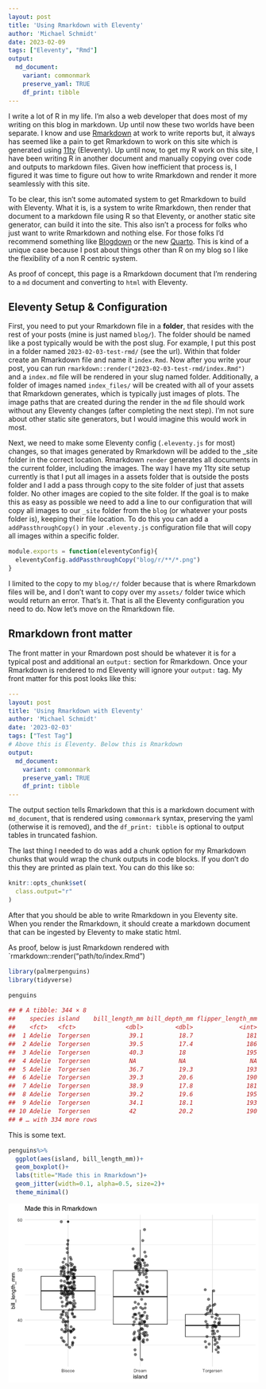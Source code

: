 ```yaml
---
layout: post
title: 'Using Rmarkdown with Eleventy'
author: 'Michael Schmidt'
date: 2023-02-09
tags: ["Eleventy", "Rmd"]
output:
  md_document:
    variant: commonmark
    preserve_yaml: TRUE
    df_print: tibble
---
```


I write a lot of R in my life. I’m also a web developer that does most
of my writing on this blog in markdown. Up until now these two worlds
have been separate. I know and use
[Rmarkdown](https://rmarkdown.rstudio.com/) at work to write reports
but, it always has seemed like a pain to get Rmarkdown to work on this
site which is generated using [11ty](https://www.11ty.dev/) (Eleventy).
Up until now, to get my R work on this site, I have been writing R in
another document and manually copying over code and outputs to markdown
files. Given how inefficient that process is, I figured it was time to
figure out how to write Rmarkdown and render it more seamlessly with
this site.

To be clear, this isn’t some automated system to get Rmarkdown to build
with Eleventy. What it is, is a system to write Rmarkdown, then render
that document to a markdown file using R so that Eleventy, or another
static site generator, can build it into the site. This also isn’t a
process for folks who just want to write Rmarkdown and nothing else. For
those folks I’d recommend something like
[Blogdown](https://github.com/rstudio/blogdown) or the new
[Quarto](https://quarto.org/). This is kind of a unique case because I
post about things other than R on my blog so I like the flexibility of a
non R centric system.

As proof of concept, this page is a Rmarkdown document that I’m
rendering to a `md` document and converting to `html` with Eleventy.

## Eleventy Setup & Configuration

First, you need to put your Rmarkdown file in a **folder**, that resides
with the rest of your posts (mine is just named `blog/`). The folder
should be named like a post typically would be with the post slug. For
example, I put this post in a folder named `2023-02-03-test-rmd/` (see
the url). Within that folder create an Rmarkdown file and name it
`index.Rmd`. Now after you write your post, you can run
`rmarkdown::render("2023-02-03-test-rmd/index.Rmd")` and a `index.md`
file will be rendered in your slug named folder. Additionally, a folder
of images named `index_files/` will be created with all of your assets
that Rmarkdown generates, which is typically just images of plots. The
image paths that are created during the render in the `md` file should
work without any Eleventy changes (after completing the next step). I’m
not sure about other static site generators, but I would imagine this
would work in most.

Next, we need to make some Eleventy config (`.eleventy.js` for most)
changes, so that images generated by Rmarkdown will be added to the
\_site folder in the correct location. Rmarkdown `render` generates all
documents in the current folder, including the images. The way I have my
11ty site setup currently is that I put all images in a assets folder
that is outside the posts folder and I add a pass through copy to the
site folder of just that assets folder. No other images are copied to
the site folder. If the goal is to make this as easy as possible we need
to add a line to our configuration that will copy all images to our
`_site` folder from the `blog` (or whatever your posts folder is),
keeping their file location. To do this you can add a
`addPassthroughCopy()` in your `.eleventy.js` configuration file that
will copy all images within a specific folder.

``` js
module.exports = function(eleventyConfig){
  eleventyConfig.addPassthroughCopy("blog/r/**/*.png")
}
```

I limited to the copy to my `blog/r/` folder because that is where
Rmarkdown files will be, and I don’t want to copy over my `assets/`
folder twice which would return an error. That’s it. That is all the
Eleventy configuration you need to do. Now let’s move on the Rmarkdown
file.

## Rmarkdown front matter

The front matter in your Rmardown post should be whatever it is for a
typical post and additional an `output:` section for Rmarkdown. Once
your Rmarkdown is rendered to md Eleventy will ignore your `output:`
tag. My front matter for this post looks like this:

``` yml
---
layout: post
title: 'Using Rmarkdown with Eleventy'
author: 'Michael Schmidt'
date: '2023-02-03'
tags: ["Test Tag"]
# Above this is Eleventy. Below this is Rmarkdown
output:
  md_document:
    variant: commonmark
    preserve_yaml: TRUE
    df_print: tibble
---
```

The output section tells Rmarkdown that this is a markdown document with
`md_document`, that is rendered using `commonmark` syntax, preserving
the yaml (otherwise it is removed), and the `df_print: tibble` is
optional to output tables in truncated fashion.

The last thing I needed to do was add a chunk option for my Rmarkdown
chunks that would wrap the chunk outputs in code blocks. If you don’t do
this they are printed as plain text. You can do this like so:

``` r
knitr::opts_chunk$set(
  class.output="r"
)
```

After that you should be able to write Rmarkdown in you Eleventy site.
When you render the Rmarkdown, it should create a markdown document that
can be ingested by Eleventy to make static html.

As proof, below is just Rmarkdown rendered with
\`rmarkdown::render(“path/to/index.Rmd”)

``` r
library(palmerpenguins)
library(tidyverse)
```

``` r
penguins
```

``` r
## # A tibble: 344 × 8
##    species island    bill_length_mm bill_depth_mm flipper_length_mm body_mass_g sex     year
##    <fct>   <fct>              <dbl>         <dbl>             <int>       <int> <fct>  <int>
##  1 Adelie  Torgersen           39.1          18.7               181        3750 male    2007
##  2 Adelie  Torgersen           39.5          17.4               186        3800 female  2007
##  3 Adelie  Torgersen           40.3          18                 195        3250 female  2007
##  4 Adelie  Torgersen           NA            NA                  NA          NA <NA>    2007
##  5 Adelie  Torgersen           36.7          19.3               193        3450 female  2007
##  6 Adelie  Torgersen           39.3          20.6               190        3650 male    2007
##  7 Adelie  Torgersen           38.9          17.8               181        3625 female  2007
##  8 Adelie  Torgersen           39.2          19.6               195        4675 male    2007
##  9 Adelie  Torgersen           34.1          18.1               193        3475 <NA>    2007
## 10 Adelie  Torgersen           42            20.2               190        4250 <NA>    2007
## # … with 334 more rows
```

This is some text.

``` r
penguins%>%
  ggplot(aes(island, bill_length_mm))+
  geom_boxplot()+
  labs(title="Made this in Rmarkdown")+
  geom_jitter(width=0.1, alpha=0.5, size=2)+
  theme_minimal()
```

![](index_files/figure-commonmark/unnamed-chunk-3-1.png)<!-- -->
